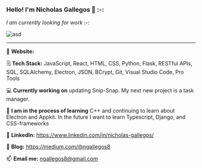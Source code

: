 
### Hello! I'm Nicholas Gallegos 👋 :-:
_I am currently looking for work_ :-:

![asd](https://github.com/ngallegos8/ngallegos8/assets/152644226/7821b33f-3746-4beb-be1f-da66cc2f39f0)
___





🔗 **Website:** 

🗒️ **Tech Stack:** JavaScript, React, HTML, CSS, Python, Flask, RESTful APIs, SQL, SQLAlchemy, Electron, JSON, BCrypt, Git, Visual Studio Code, Pro Tools

💻 **Currently working on** updating Snip-Snap. My next new project is a task manager.

🧠 **I am in the process of learning** C++ and continuing to learn about Electron and Appkit. In the future I want to learn Typescript, Django, and CSS-frameworks

👤 **LinkedIn:** https://www.linkedin.com/in/nicholas-gallegos/

📘 **Blog:** https://medium.com/@ngallegos8

📫 **Email me:** ngallegos8@gmail.com









<!--
**ngallegos8/ngallegos8** is a ✨ _special_ ✨ repository because its `README.md` (this file) appears on your GitHub profile.

Here are some ideas to get you started:

- 🔭 I’m currently working on ...
- 🌱 I’m currently learning ...
- 👯 I’m looking to collaborate on ...
- 🤔 I’m looking for help with ...
- 💬 Ask me about ...
- 📫 How to reach me: ...
- 😄 Pronouns: ...
- ⚡ Fun fact: ...
-->
